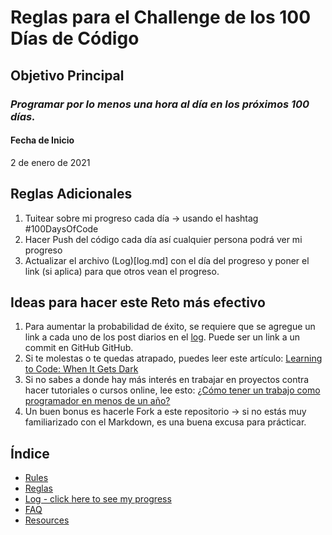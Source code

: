 # Reglas para el Challenge de los 100 Días de Código

## Objetivo Principal
### *Programar por lo menos una hora al día en los próximos 100 días.*

#### Fecha de Inicio
2 de enero de 2021

## Reglas Adicionales
1. Tuitear sobre mi progreso cada día -> usando el hashtag #100DaysOfCode
2. Hacer Push del código cada día así cualquier persona podrá ver mi progreso
3. Actualizar el archivo (Log)[log.md] con el día del progreso y poner el link (si aplica) para que otros vean el progreso.

## Ideas para hacer este Reto más efectivo
1. Para aumentar la probabilidad de éxito, se requiere que se agregue un link a cada uno de los post diarios en el [log](log.md). Puede ser un link a un commit en GitHub GitHub.
2. Si te molestas o te quedas atrapado, puedes leer este artículo: [Learning to Code: When It Gets Dark](https://medium.freecodecamp.com/learning-to-code-when-it-gets-dark-e485edfb58fd)
3. Si no sabes a donde hay más interés en trabajar en proyectos contra hacer tutoriales o cursos online, lee esto: [¿Cómo tener un trabajo como programador en menos de un año?](https://medium.freecodecamp.com/how-to-get-a-developer-job-in-less-than-a-year-c27bbfe71645)
4. Un buen bonus es hacerle Fork a este repositorio -> si no estás muy familiarizado con el Markdown, es una buena excusa para prácticar.

## Índice
* [Rules](rules.md)
* [Reglas](reglas.md)
* [Log - click here to see my progress](log.md)
* [FAQ](FAQ.md)
* [Resources](resources.md)
